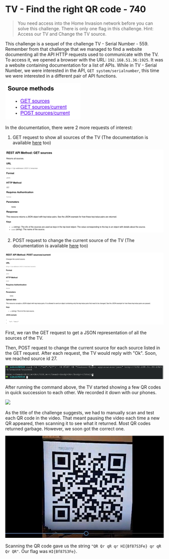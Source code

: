 # TV - Find the right QR code - 740

> You need access into the Home Invasion network before you can solve this challenge. There is only one flag in this challenge. Hint: Access our TV and Change the TV source.

This challenge is a sequel of the challenge TV - Serial Number - 559. Remember from that challenge that we managed to find a website documenting all the API HTTP requests used to communicate with the TV. To access it, we opened a browser with the URL: `192.168.51.36:1925`. It was a website containing documentation for a list of APIs. While in TV - Serial Number, we were interested in the API, `GET system/serialnumber`, this time we were interested in a different pair of API functions.


![](../../img/iot_ctf2018_tv_find_the_right_qr_code_api_website.png)

In the documentation, there were 2 more requests of interest:
1. GET request to show all sources of the TV (The documentation is available [here](http://jointspace.sourceforge.net/projectdata/documentation/jasonApi/1/doc/API-Method-sources-GET.html) too)

![](../../img/iot_ctf2018_tv_find_the_right_qr_code_get_sources_api.png)

2. POST request to change the current source of the TV (The documentation is available [here](http://jointspace.sourceforge.net/projectdata/documentation/jasonApi/1/doc/API-Method-sources-current-POST.html) too)

![](../../img/iot_ctf2018_tv_find_the_right_qr_code_set_current_source_api.png)
 

First, we ran the GET request to get a JSON representation of all the sources of the TV.

Then, POST request to change the current source for each source listed in the GET request. After each request, the TV would reply with "Ok". Soon, we reached source id 27.

![](../../img/iot_ctf2018_tv_find_the_right_qr_code_changing_source.png)

After running the command above, the TV started showing a few QR codes in quick succession to each other. We recorded it down with our phones.

![](../../img/iot_ctf2018_tv_find_the_right_qr_code_qr_video.gif)

As the title of the challenge suggests, we had to manually scan and test each QR code in the video. That meant pausing the video each time a new QR appeared, then scanning it to see what it returned. Most QR codes returned garbage. However, we soon got the correct one. 

![](../../img/iot_ctf2018_tv_find_the_right_qr_code_correct_qr.jpg)

Scanning the QR code gave us the string `"QR Qr qR qr HI{Bf87S3Fe} qr qR Qr QR"`. Our flag was `HI{Bf87S3Fe}`.
